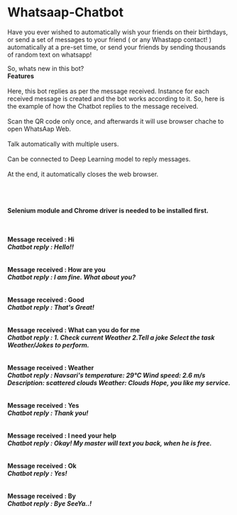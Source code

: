 # Whatsaap-Chatbot

Have you ever wished to automatically wish your friends on their birthdays, or send a set of messages to your friend ( or any Whastapp contact! ) automatically at a pre-set time, or send your friends by sending thousands of random text on whatsapp!

So, whats new in this bot?
<br> <b> Features </b></br>
<br>Here, this bot replies as per the message received.
Instance for each received message is created and the bot works according to it. So, here is the example of how the Chatbot replies to the message received.</br>
<br>Scan the QR code only once, and afterwards it will use browser chache to open WhatsAap Web.</br>
<br>Talk automatically with multiple users.</br>
<br>Can be connected to Deep Learning model to reply messages.</br>
<br>At the end, it automatically closes the web browser.</br>

<br></br>
<br><b>Selenium module and Chrome driver is needed to be installed first.<b></br>
 <br></br>


Message received : Hi
<br><i>Chatbot reply    : Hello!!</i></br>
<br></br>
Message received : How are you
<br><i>Chatbot reply    : I am fine. What about you?</i></br>
<br></br>
Message received : Good
<br><i>Chatbot reply    : That's Great!</i></br>
<br></br>
Message received : What can you do for me
<br><i>Chatbot reply    : 1. Check current Weather
2.Tell a joke
Select the task Weather/Jokes to perform.</i></br>
<br></br>
Message received : Weather
<br><i>Chatbot reply    : Navsari's temperature: 29°C 
Wind speed: 2.6 m/s
Description: scattered clouds
Weather: Clouds
Hope, you like my service.</i></br>
<br></br>
Message received : Yes
<br><i>Chatbot reply    : Thank you!</i></br>
<br></br>
Message received : I need your help
<br><i>Chatbot reply    : Okay! My master will text you back, when he is free.</i></br>
<br></br>
Message received : Ok
<br><i>Chatbot reply    : Yes!</i></br>
<br></br>
Message received : By
<br><i>Chatbot reply    : Bye SeeYa..!</i></br>
